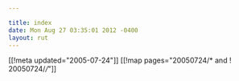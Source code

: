 ```yaml
---

title: index
date: Mon Aug 27 03:35:01 2012 -0400
layout: rut
---
```


[[!meta updated="2005-07-24"]]
[[!map pages="20050724/* and ! 20050724/*/*"]]
